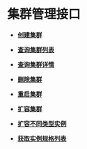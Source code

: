 # 集群管理接口<a name="css_03_0008"></a>

-   **[创建集群](创建集群.md)**  

-   **[查询集群列表](查询集群列表.md)**  

-   **[查询集群详情](查询集群详情.md)**  

-   **[删除集群](删除集群.md)**  

-   **[重启集群](重启集群.md)**  

-   **[扩容集群](扩容集群.md)**  

-   **[扩容不同类型实例](扩容不同类型实例.md)**  

-   **[获取实例规格列表](获取实例规格列表.md)**  


